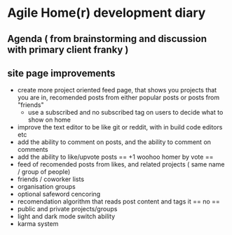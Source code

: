 # Agile Home(r) development diary

## Agenda ( from brainstorming and discussion with primary client franky )

## site page improvements
- create more project oriented feed page, that shows you projects that you are in, recomended posts from either popular posts or posts from "friends"
    - use a subscribed and no subscribed tag on users to decide what to show on home
- improve the text editor to be like git or reddit, with in build code editors etc
- add the ability to comment on posts, and the ability to comment on comments
- add the ability to like/upvote posts == +1 woohoo homer by vote ==
- feed of recomended posts from likes, and related projects ( same name / group of people)
- friends / coworker lists
- organisation groups
- optional safeword cencoring
- recomendation algorithm that reads post content and tags it == no ==
- public and private projects/groups
- light and dark mode switch ability
- karma system
